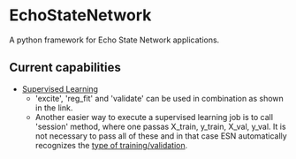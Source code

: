# EchoStateNetwork
A python framework for Echo State Network applications.

## Current capabilities

- [Supervised Learning](https://quantumyilmaz.github.io/MTFS21/Examples/RC_SP/LOB/RC_SP_LOB.html)
  * 'excite', 'reg_fit' and 'validate' can be used in combination as shown in the link.
  * Another easier way to execute a supervised learning job is to call 'session' method, where one passas X_train, y_train, X_val, y_val.
  It is not necessary to pass all of these and in that case ESN automatically recognizes the [type of training/validation](https://quantumyilmaz.github.io/MTFS21/Examples/RC_SP/summary/RC_SP_summary.html).
